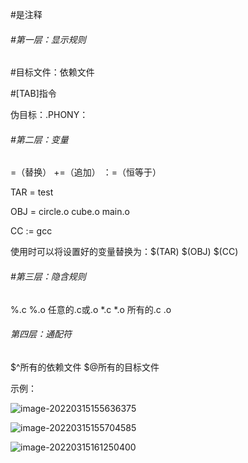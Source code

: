 #是注释

###### #第一层：显示规则

#目标文件：依赖文件

#[TAB]指令

伪目标：.PHONY：

###### #第二层：变量

=（替换） +=（追加） ：=（恒等于）

TAR = test

OBJ = circle.o cube.o main.o

CC := gcc

使用时可以将设置好的变量替换为：$(TAR)  $(OBJ)  $(CC)

###### #第三层：隐含规则

%.c   %.o 任意的.c或.o      *.c   *.o 所有的.c   .o

###### 第四层：通配符 

$^所有的依赖文件   $@所有的目标文件

示例：

![image-20220315155636375](C:\Typora\mylearning\\img\image-20220315155636375.png)

![image-20220315155704585](C:\Typora\mylearning\\img\image-20220315155704585.png)

![image-20220315161250400](C:\Typora\mylearning\\img\image-20220315161250400.png)